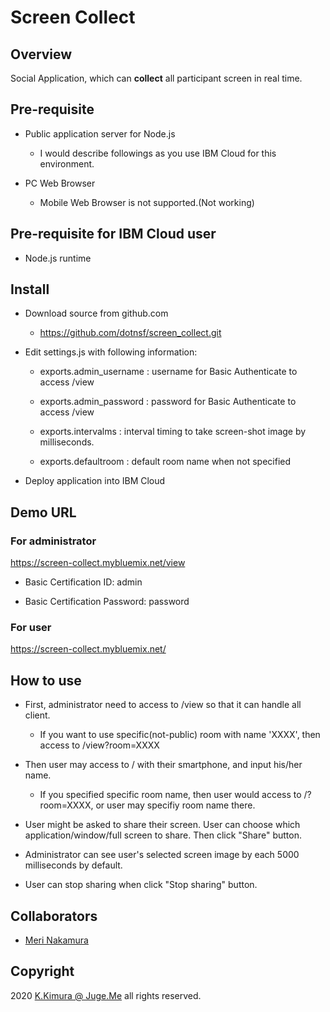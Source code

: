 # Screen Collect

## Overview

Social Application, which can **collect** all participant screen in real time.


## Pre-requisite

- Public application server for Node.js

    - I would describe followings as you use IBM Cloud for this environment.

- PC Web Browser

    - Mobile Web Browser is not supported.(Not working)


## Pre-requisite for IBM Cloud user

- Node.js runtime


## Install

- Download source from github.com

    - https://github.com/dotnsf/screen_collect.git

- Edit settings.js with following information:

    - exports.admin_username : username for Basic Authenticate to access /view

    - exports.admin_password : password for Basic Authenticate to access /view

    - exports.intervalms : interval timing to take screen-shot image by milliseconds.

    - exports.defaultroom : default room name when not specified

- Deploy application into IBM Cloud


## Demo URL

### For administrator

https://screen-collect.mybluemix.net/view

- Basic Certification ID: admin

- Basic Certification Password: password

### For user

https://screen-collect.mybluemix.net/


## How to use

- First, administrator need to access to /view so that it can handle all client.

    - If you want to use specific(not-public) room with name 'XXXX', then access to /view?room=XXXX

- Then user may access to / with their smartphone, and input his/her name.

    - If you specified specific room name, then user would access to /?room=XXXX, or user may specifiy room name there.

- User might be asked to share their screen. User can choose which application/window/full screen to share. Then click "Share" button.

- Administrator can see user's selected screen image by each 5000 milliseconds by default.

- User can stop sharing when click "Stop sharing" button.


## Collaborators

- [Meri Nakamura](https://github.com/meri-nakamura)


## Copyright

2020 [K.Kimura @ Juge.Me](https://github.com/dotnsf) all rights reserved.
